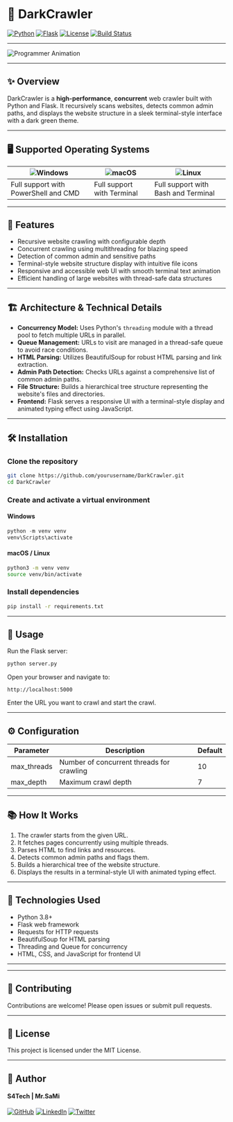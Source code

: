 # 🚀 DarkCrawler

[![Python](https://img.shields.io/badge/Python-3.8%2B-blue?logo=python&logoColor=white)](https://www.python.org/)
[![Flask](https://img.shields.io/badge/Flask-1.1.2-green?logo=flask&logoColor=white)](https://flask.palletsprojects.com/)
[![License](https://img.shields.io/badge/License-MIT-yellow?logo=opensourceinitiative&logoColor=black)](LICENSE)
[![Build Status](https://img.shields.io/badge/build-passing-brightgreen)](https://github.com/yourusername/DarkCrawler/actions)

---

![Programmer Animation](https://media.giphy.com/media/3o7aD2saalBwwftBIY/giphy.gif)

---

## ✨ Overview

DarkCrawler is a **high-performance**, **concurrent** web crawler built with Python and Flask. It recursively scans websites, detects common admin paths, and displays the website structure in a sleek terminal-style interface with a dark green theme.

---

## 🖥️ Supported Operating Systems
<p align="center">
  
| ![Windows](https://img.icons8.com/color/48/000000/windows-10.png) |  ![macOS](https://img.icons8.com/color/48/000000/mac-os.png) |  ![Linux](https://img.icons8.com/color/48/000000/linux.png) |
|---------------------------------|-------------------------------|----------------------------|
| Full support with PowerShell and CMD | Full support with Terminal | Full support with Bash and Terminal |

</p>
<hr>

## 🎯 Features

- Recursive website crawling with configurable depth
- Concurrent crawling using multithreading for blazing speed
- Detection of common admin and sensitive paths
- Terminal-style website structure display with intuitive file icons
- Responsive and accessible web UI with smooth terminal text animation
- Efficient handling of large websites with thread-safe data structures

---

## 🏗️ Architecture & Technical Details

- **Concurrency Model:** Uses Python's `threading` module with a thread pool to fetch multiple URLs in parallel.
- **Queue Management:** URLs to visit are managed in a thread-safe queue to avoid race conditions.
- **HTML Parsing:** Utilizes BeautifulSoup for robust HTML parsing and link extraction.
- **Admin Path Detection:** Checks URLs against a comprehensive list of common admin paths.
- **File Structure:** Builds a hierarchical tree structure representing the website's files and directories.
- **Frontend:** Flask serves a responsive UI with a terminal-style display and animated typing effect using JavaScript.

---

## 🛠️ Installation

### Clone the repository

```bash
git clone https://github.com/yourusername/DarkCrawler.git
cd DarkCrawler
```

### Create and activate a virtual environment

#### Windows

```powershell
python -m venv venv
venv\Scripts\activate
```

#### macOS / Linux

```bash
python3 -m venv venv
source venv/bin/activate
```

### Install dependencies

```bash
pip install -r requirements.txt
```

---

## 🚀 Usage

Run the Flask server:

```bash
python server.py
```

Open your browser and navigate to:

```
http://localhost:5000
```

Enter the URL you want to crawl and start the crawl.

---

## ⚙️ Configuration

| Parameter    | Description                                | Default |
|--------------|--------------------------------------------|---------|
| max_threads  | Number of concurrent threads for crawling | 10      |
| max_depth    | Maximum crawl depth                        | 7       |

---

## 📚 How It Works

1. The crawler starts from the given URL.
2. It fetches pages concurrently using multiple threads.
3. Parses HTML to find links and resources.
4. Detects common admin paths and flags them.
5. Builds a hierarchical tree of the website structure.
6. Displays the results in a terminal-style UI with animated typing effect.

---

## 🧩 Technologies Used

- Python 3.8+
- Flask web framework
- Requests for HTTP requests
- BeautifulSoup for HTML parsing
- Threading and Queue for concurrency
- HTML, CSS, and JavaScript for frontend UI

---




---

## 🤝 Contributing

Contributions are welcome! Please open issues or submit pull requests.

---

## 📄 License

This project is licensed under the MIT License.

---

## 👤 Author

<h4>S4Tech | Mr.SaMi</h4>

[![GitHub](https://img.shields.io/badge/GitHub-000000?logo=github&logoColor=white)](https://github.com/0-d3y)
[![LinkedIn](https://img.shields.io/badge/LinkedIn-0077B5?logo=linkedin&logoColor=white)](https://www.linkedin.com/in/Linux_ye)
[![Twitter](https://img.shields.io/badge/Twitter-1DA1F2?logo=twitter&logoColor=white)](https://twitter.com/Linux_ye)
